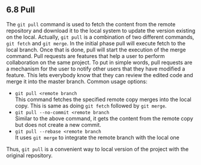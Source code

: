 ## 6.8 Pull
The `git pull` command is used to fetch the content from the remote 
repository and download it to the local system to update the
version existing on the local. Actually, `git pull` is a combination of two
different commands, `git fetch` and `git merge`. In the initial phase
pull will execute fetch to the local branch. Once that is done, pull
will start the execution of the merge command. Pull requests are features
that help a user to perform collaboration on the same project.
To put in simple words, pull requests are a mechanism for the user to notify 
other users that they have modified a feature. This lets everybody know
that they can review the edited code and merge it into the master branch.
Common usage options:
* `git pull <remote branch`\
This command fetches the specified remote copy merges into the 
local copy. This is same as doing `git fetch` followed by 
`git merge`.
* `git pull --no-commit <remote branch`\
Similar to the above command, it gets the content from the remote copy
but does not create a new commit.
* `git pull --rebase <remote branch`\
It uses `git merge` to integrate the remote branch with the local one

Thus, `git pull` is a convenient way to local version of the project
with the original repository.